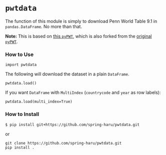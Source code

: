 # `pwtdata`

The function of this module is simply to download Penn World Table 9.1 in `pandas.DataFrame`. No more than that.

**Note:**
This is based on [this `pyPWT`](https://github.com/jonduan/penn-world-tables), which is also forked from the [original `pyPWT`](https://github.com/davidrpugh/penn-world-tables).

### How to Use
```
import pwtdata
```
The following will download the dataset in a plain `DataFrame`.
```
pwtdata.load()
```
If you want `DataFrame` with `MultiIndex` (`countrycode` and `year` as row labels):
```
pwtdata.load(multi_index=True)
```

### How to Install
```
$ pip install git+https://github.com/spring-haru/pwtdata.git
```
or
```
git clone https://github.com/spring-haru/pwtdata.git
pip install .
```
